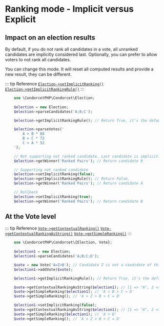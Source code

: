 # Ranking mode - Implicit versus Explicit

## Impact on an election results

By default, if you do not rank all candidates in a vote, all unranked candidates are implicitly considered last. 
Optionally, you can prefer to allow voters to not rank all candidates.

You can change this mode. It will reset all computed results and provide a new result, they can be different.

::: tip Reference
[`Election->setImplicitRanking()`](/api-reference/Election%20Class/public%20Election--setImplicitRanking)  
[`Election->getImplicitRankingRule()`](/api-reference/Election%20Class/public%20Election--getImplicitRankingRule)
:::
```php
    use \CondorcetPHP\Condorcet\Election;
    
    $election = new Election;
    $election->parseCandidates('A;B;C');

    $election->getImplicitRankingRule(); // Return True, it's the default.

    $election->parseVotes('
        A > B * 68
        B > C * 72
        C > A * 52
    ');

    // Not supporting not ranked candidate. Last candidate is implicitly added at rank 3.
    $election->getWinner('Ranked Pairs'); // Return candidate B

    // Supporting not ranked candidate
    $election->setImplicitRanking(false);
    $election->getImplicitRankingRule(); // Return False.
    $election->getWinner('Ranked Pairs'); // Return candidate A

    // Rollback
    $election->setImplicitRanking(true);
    $election->getWinner('Ranked Pairs'); // Return candidate B
```

## At the Vote level

::: tip Reference
[`Vote->getContextualRanking()`](/api-reference/Vote%20Class/public%20Vote--getContextualRanking) 
[`Vote->getContextualRankingAsString()`](/api-reference/Vote%20Class/public%20Vote--getContextualRankingAsString) 
[`Vote->getSimpleRanking()`](/api-reference/Vote%20Class/public%20Vote--getSimpleRanking) 
:::
```php
    use \CondorcetPHP\Condorcet\{Election, Vote};
    
    $election1 = new Election;
    $election1->parseCandidates('A;B;C;D');

    $vote = new Vote('A>Z>B'); // Candidate Z is not a candidate of this election. C=D is implicit.
    $election1->addVote($vote);

    $election1->getImplicitRankingRule(); // Return True, it's the default.

    $vote->getContextualRankingAsString($election1); // [1 => "A", 2 => "B", 3 => ['C', 'D']]
    $vote->getSimpleRanking($election1); // 'A > B > C = D'
    $vote->getSimpleRanking(); // 'A > Z > B > C = D'

    $election1->setImplicitRanking(false);
    $vote->getContextualRankingAsString($election1); // [1 => "A", 2 => "B"]
    $vote->getSimpleRanking($election1); // 'A > B'
    $vote->getSimpleRanking(); // 'A > Z > B > C = D'
```

